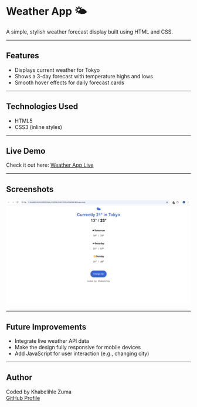 # Weather App 🌤️

A simple, stylish weather forecast display built using HTML and CSS.

---

## Features

- Displays current weather for Tokyo  
- Shows a 3-day forecast with temperature highs and lows  
- Smooth hover effects for daily forecast cards

---

## Technologies Used

- HTML5  
- CSS3 (inline styles)

---

## Live Demo

Check it out here: [Weather App Live](https://khabelihle-zuma.github.io/weather-app/)

---

## Screenshots

![Weather App Screenshot](./screenshot.png)

---

## Future Improvements

- Integrate live weather API data  
- Make the design fully responsive for mobile devices  
- Add JavaScript for user interaction (e.g., changing city)

---

## Author

Coded by Khabelihle Zuma  
[GitHub Profile](https://github.com/Khabelihle-Zuma)
